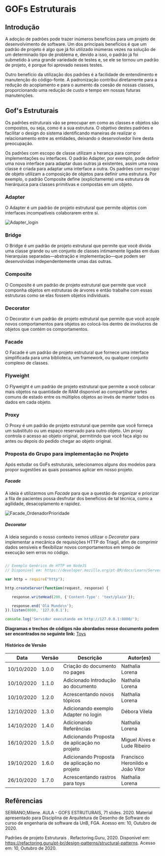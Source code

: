 # GOFs Estruturais

## Introdução

A adoção de padrões pode trazer inúmeros benefícios para um projeto de desenvolvimento de  software. Um dos principais benefícios é que um padrão de projeto é algo que já foi utilizado inúmeras vezes na solução de um determinado tipo de problema e, devido a isso, o padrão já foi submetido à uma grande variedade de testes e, se ele se tornou um padrão de projeto, é porque foi aprovado nesses testes.

Outro benefício da utilização dos padrões é a facilidade de entendimento e manutenção do código-fonte. A padronização contribui diretamente para a redução do acoplamento e para o aumento da coesão de nossas classes, proporcionando uma redução de custo e tempo em nossas futuras manutenções.

## Gof's Estruturais

Os padrões estruturais vão se preocupar em como as classes e objetos são compostos, ou seja, como é a sua estrutura. O objetivo destes padrões e facilitar o design do sistema identificando maneiras de realizar o relacionamento entre as entidades, deixando o desenvolvedor livre desta preocupação.

Os padrões com escopo de classe utilizam a herança para compor implementações ou interfaces. O padrão Adapter, por exemplo, pode definir uma nova interface para adaptar duas outras já existentes, assim uma nova classe é criada para adaptar uma interface a outra. Os padrões com escopo de objeto utilizam a composição de objetos para definir uma estrutura. Por exemplo, o padrão Composite define (explicitamente) uma estrutura de hierárquica para classes primitivas e compostas em um objeto.

### Adapter

O Adapter é um padrão de projeto estrutural que permite objetos com interfaces incompatíveis colaborarem entre si.

![Adapter_login](https://imgur.com/H5EDEW5.png)

### Bridge

O Bridge é um padrão de projeto estrutural que permite que você divida uma classe grande ou um conjunto de classes intimamente ligadas em duas hierarquias separadas—abstração e implementação—que podem ser desenvolvidas independentemente umas das outras.

### Composite

O Composite é um padrão de projeto estrutural que permite que você componha objetos em estruturas de árvores e então trabalhe com essas estruturas como se elas fossem objetos individuais.

### Decorator

O Decorator é um padrão de projeto estrutural que permite que você acople novos comportamentos para objetos ao colocá-los dentro de invólucros de objetos que contém os comportamentos.

### Facade

O Facade é um padrão de projeto estrutural que fornece uma interface simplificada para uma biblioteca, um framework, ou qualquer conjunto complexo de classes.

### Flyweight

O Flyweight é um padrão de projeto estrutural que permite a você colocar mais objetos na quantidade de RAM disponível ao compartilhar partes comuns de estado entre os múltiplos objetos ao invés de manter todos os dados em cada objeto.

### Proxy

O Proxy é um padrão de projeto estrutural que permite que você forneça um substituto ou um espaço reservado para outro objeto. Um proxy controla o acesso ao objeto original, permitindo que você faça algo ou antes ou depois do pedido chegar ao objeto original.

### Proposta do Grupo para implementação no Projeto

Após estudar os GoFs estruturais, selecionamos alguns dos modelos para propor sugestões as quais possamos aplicar em nosso projeto.

##### **Facade**

A ideia é utilizarmos um _Facade_ para que a questão de organizar e priorizar a fila de pacientes possa desfrutar dos benefícios de tal técnica, como a agilidade, desacoplamento e rapidez.

![Facade_OrdenadorPrioridade](https://i.imgur.com/1Vr2XX5.jpg)

##### **Decorator**

A ideia segundo o nosso contexto iremos utilizar o _Decorator_ para implementar a mecânica de requisições HTTP do Triagil, afim de comprimir dados sensiveis e flexibilizar novos comportamentos em tempo de execução sem erros no código.

~~~javascript

// Exemplo Genêrico de HTTP em NodeJS
// Disponivel em: https://developer.mozilla.org/pt-BR/docs/Learn/Server-side/Express_Nodejs/Introdu%C3%A7%C3%A3o

var http = require("http");

http.createServer(function(request, response) {

   response.writeHead(200, {'Content-Type': 'text/plain'});

   response.end('Olá Mundo\n');
}).listen(8000, '127.0.0.1');

console.log('Servidor executando em http://127.0.0.1:8000/');

~~~

**Diagramas e trechos de códigos não abordados nesse documento podem ser encontrados no seguinte link:** 
[Toys](https://unbarqdsw.github.io/2020.1_G1_Triagil/padroes/toys/gofsEstruturais/)


#### Histórico de Versão

| Data | Versão | Descrição | Autor(es) |
| --- | --- | --- | --- |
| 10/10/2020 | 1.0.0 | Criação do documento no pages | Nathalia Lorena |
| 10/10/2020 | 1.1.0 | Adicionado Introdução ao documento | Nathalia Lorena |
| 10/10/2020 | 1.2.0 | Acrescentando novos tópicos | Nathalia Lorena |
| 12/10/2020 | 1.3.0 | Adicionando exemplo Adapter no login | Débora Vilela |
| 14/10/2020 | 1.4.0 | Adicionando Referências| Nathalia Lorena |
| 16/10/2020 | 1.5.0 | Adicionando Proposta de aplicação no projeto | Miguel Alves e Lude Ribeiro |
| 19/10/2020 | 1.6.0 | Adicionando Proposta de aplicação no projeto | Francisco Heronildo e João Vitor |
| 26/10/2020 | 1.7.0 | Acrescentando rastros para toys | Nathalia Lorena |

## Refêrencias

SERRANO,Milene. AULA - GOFS ESTRUTURAIS, 71 slides. 2020. Material apresentado para Disciplina de Arquitetura de Desenho de Software do curso de engenharia de software da UnB, FGA. Acesso em: 10, Outubro de 2020.

Padrões de projeto Estruturais . Refactoring.Guru, 2020. Disponível em: <https://refactoring.guru/pt-br/design-patterns/structural-patterns>. Acesso em: 10, Outubro de 2020.
